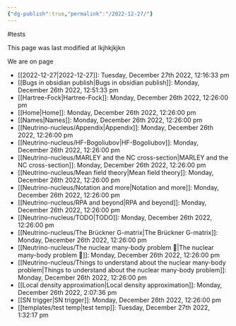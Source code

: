 ```yaml
---
{"dg-publish":true,"permalink":"/2022-12-27/"}
---
```


#tests

This page was last modified at lkjhkjkjkn

We are on page
- [[2022-12-27\|2022-12-27]]: Tuesday, December 27th 2022, 12:16:33 pm
- [[Bugs in obsidian publish\|Bugs in obsidian publish]]: Monday, December 26th 2022, 12:51:33 pm
- [[Hartree-Fock\|Hartree-Fock]]: Monday, December 26th 2022, 12:26:00 pm
- [[Home\|Home]]: Monday, December 26th 2022, 12:26:00 pm
- [[Names\|Names]]: Monday, December 26th 2022, 12:26:00 pm
- [[Neutrino-nucleus/Appendix\|Appendix]]: Monday, December 26th 2022, 12:26:00 pm
- [[Neutrino-nucleus/HF-Bogoliubov\|HF-Bogoliubov]]: Monday, December 26th 2022, 12:26:00 pm
- [[Neutrino-nucleus/MARLEY and the NC cross-section\|MARLEY and the NC cross-section]]: Monday, December 26th 2022, 12:26:00 pm
- [[Neutrino-nucleus/Mean field theory\|Mean field theory]]: Monday, December 26th 2022, 12:26:00 pm
- [[Neutrino-nucleus/Notation and more\|Notation and more]]: Monday, December 26th 2022, 12:26:00 pm
- [[Neutrino-nucleus/RPA and beyond\|RPA and beyond]]: Monday, December 26th 2022, 12:26:00 pm
- [[Neutrino-nucleus/TODO\|TODO]]: Monday, December 26th 2022, 12:26:00 pm
- [[Neutrino-nucleus/The Brückner G-matrix\|The Brückner G-matrix]]: Monday, December 26th 2022, 12:26:00 pm
- [[Neutrino-nucleus/The nuclear many-body problem 🤯\|The nuclear many-body problem 🤯]]: Monday, December 26th 2022, 12:26:00 pm
- [[Neutrino-nucleus/Things to understand about the nuclear many-body problem\|Things to understand about the nuclear many-body problem]]: Monday, December 26th 2022, 12:26:00 pm
- [[Local density approximation\|Local density approximation]]: Monday, December 26th 2022, 2:07:36 pm
- [[SN trigger\|SN trigger]]: Monday, December 26th 2022, 12:26:00 pm
- [[templates/test temp\|test temp]]: Tuesday, December 27th 2022, 1:32:17 pm
